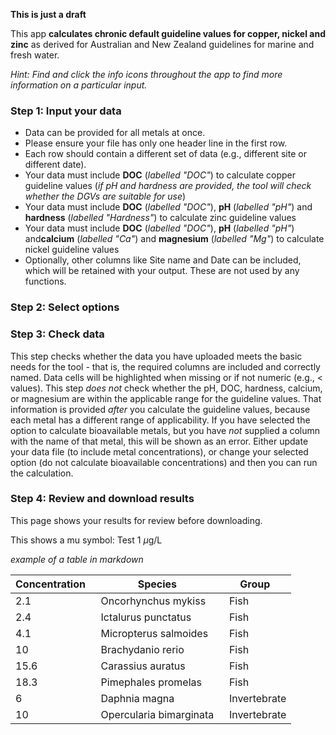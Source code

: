 **This is just a draft**

This app **calculates chronic default guideline values for copper, nickel and zinc** as derived for Australian and New Zealand guidelines for marine and fresh water.

*Hint: Find and click the info icons throughout the app to find more information on a particular input.*  

### Step 1: Input your data 

* Data can be provided for all metals at once. 
* Please ensure your file has only one header line in the first row. 
* Each row should contain a different set of data (e.g., different site or different date). 
* Your data must include **DOC** (*labelled "DOC"*) to calculate copper guideline values (*if pH and hardness are provided, the tool will check whether the DGVs are suitable for use*)
* Your data must include **DOC** (*labelled "DOC"*), **pH** (*labelled "pH"*) and **hardness** (*labelled "Hardness"*) to calculate zinc guideline values 
* Your data must include **DOC** (*labelled "DOC"*), **pH** (*labelled "pH"*) and**calcium** (*labelled "Ca"*) and **magnesium** (*labelled "Mg"*) to calculate nickel guideline values 
* Optionally, other columns like Site name and Date can be included, which will be retained with your output. These are not used by any functions.

### Step 2: Select options


### Step 3: Check data
This step checks whether the data you have uploaded meets the basic needs for the tool - that is, the required columns are included and correctly named. Data cells will be highlighted when missing or if not numeric (e.g., < values). 
This step *does not* check whether the pH, DOC, hardness, calcium, or magnesium are within the applicable range for the guideline values. That information is provided *after* you calculate the guideline values, because each metal has a different range of applicability. 
If you have selected the option to calculate bioavailable metals, but you have *not* supplied a column with the name of that metal, this will be shown as an error. Either update your data file (to include metal concentrations), or change your selected option (do not calculate bioavailable concentrations) and then you can run the calculation. 


### Step 4: Review and download results
This page shows your results for review before downloading. 

This shows a mu symbol:
Test 1 $\mu$g/L



*example of a table in markdown*
<center>

Concentration&nbsp;&nbsp; | Species&nbsp;&nbsp; | Group &nbsp;
--- | --- | ---
2.1 | Oncorhynchus mykiss &nbsp; | Fish
2.4 | Ictalurus punctatus &nbsp;| Fish  
4.1 | Micropterus salmoides &nbsp;| Fish
10  | Brachydanio rerio &nbsp;| Fish
15.6 | Carassius auratus &nbsp;| Fish
18.3 | Pimephales promelas &nbsp;| Fish 
6 | Daphnia magna &nbsp;| Invertebrate
10 | Opercularia bimarginata &nbsp;| Invertebrate

</center>


